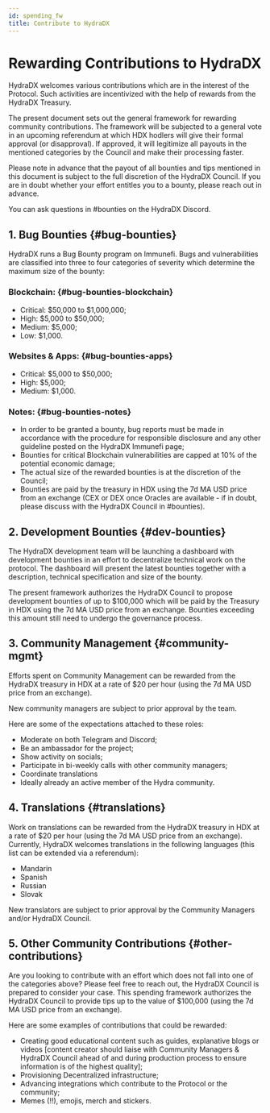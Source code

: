 ```yaml
---
id: spending_fw
title: Contribute to HydraDX
---
```


# Rewarding Contributions to HydraDX

HydraDX welcomes various contributions which are in the interest of the Protocol. Such activities are incentivized with the help of rewards from the HydraDX Treasury.

The present document sets out the general framework for rewarding community contributions. The framework will be subjected to a general vote in an upcoming referendum at which HDX hodlers will give their formal approval (or disapproval). If approved, it will legitimize all payouts in the mentioned categories by the Council and make their processing faster.

Please note in advance that the payout of all bounties and tips mentioned in this document is subject to the full discretion of the HydraDX Council. If you are in doubt whether your effort entitles you to a bounty, please reach out in advance.

You can ask questions in #bounties on the HydraDX Discord.

## 1. Bug Bounties {#bug-bounties}

HydraDX runs a Bug Bounty program on Immunefi. Bugs and vulnerabilities are classified into three to four categories of severity which determine the maximum size of the bounty:

### Blockchain: {#bug-bounties-blockchain}

* Critical: $50,000 to $1,000,000;
* High: $5,000 to $50,000;
* Medium: $5,000;
* Low: $1,000.

### Websites & Apps: {#bug-bounties-apps}

* Critical: $5,000 to $50,000;
* High: $5,000;
* Medium: $1,000.

### Notes: {#bug-bounties-notes}

* In order to be granted a bounty, bug reports must be made in accordance with the procedure for responsible disclosure and any other guideline posted on the HydraDX Immunefi page;
* Bounties for critical Blockchain vulnerabilities are capped at 10% of the potential economic damage;
* The actual size of the rewarded bounties is at the discretion of the Council;
* Bounties are paid by the treasury in HDX using the 7d MA USD price from an exchange (CEX or DEX once Oracles are available - if in doubt, please discuss with the HydraDX Council in #bounties).

## 2. Development Bounties {#dev-bounties}

The HydraDX development team will be launching a dashboard with development bounties in an effort to decentralize technical work on the protocol. The dashboard will present the latest bounties together with a description, technical specification and size of the bounty.

The present framework authorizes the HydraDX Council to propose development bounties of up to $100,000 which will be paid by the Treasury in HDX using the 7d MA USD price from an exchange. Bounties exceeding this amount still need to undergo the governance process.

## 3. Community Management {#community-mgmt}

Efforts spent on Community Management can be rewarded from the HydraDX treasury in HDX at a rate of $20 per hour (using the 7d MA USD price from an exchange).

New community managers are subject to prior approval by the team.

Here are some of the expectations attached to these roles:

* Moderate on both Telegram and Discord;
* Be an ambassador for the project;
* Show activity on socials;
* Participate in bi-weekly calls with other community managers;
* Coordinate translations
* Ideally already an active member of the Hydra community.

## 4. Translations {#translations}

Work on translations can be rewarded from the HydraDX treasury in HDX at a rate of $20 per hour (using the 7d MA USD price from an exchange). Currently, HydraDX welcomes translations in the following languages (this list can be extended via a referendum):

* Mandarin
* Spanish
* Russian
* Slovak

New translators are subject to prior approval by the Community Managers and/or HydraDX Council.

## 5. Other Community Contributions {#other-contributions}

Are you looking to contribute with an effort which does not fall into one of the categories above? Please feel free to reach out, the HydraDX Council is prepared to consider your case. This spending framework authorizes the HydraDX Council to provide tips up to the value of $100,000 (using the 7d MA USD price from an exchange).

Here are some examples of contributions that could be rewarded:

* Creating good educational content such as guides, explanative blogs or videos [content creator should liaise with Community Managers & HydraDX Council ahead of and during production process to ensure information is of the highest quality];
* Provisioning Decentralized infrastructure;
* Advancing integrations which contribute to the Protocol or the community;
* Memes (!!), emojis, merch and stickers.